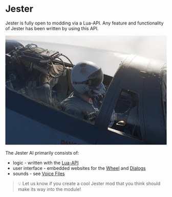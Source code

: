 # Jester

Jester is fully open to modding via a Lua-API. Any feature and functionality of Jester
has been written by using this API.

![Jester](../../../img/jester_crewmember.jpg)

The Jester AI primarily consists of:

* logic - written with the [Lua-API](lua_api.md)
* user interface - embedded websites for the [Wheel](wheel_ui.md) and [Dialogs](dialog_ui.md)
* sounds - see [Voice Files](voice_files.md)

> 💡 Let us know if you create a cool Jester mod that you think should make
> its way into the module!
